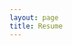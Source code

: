 ```yaml
---
layout: page
title: Resume
---
```

<object data="/docs/SeahZuXiang_resume.pdf" width="1000" height="1000" type='application/pdf'/>
